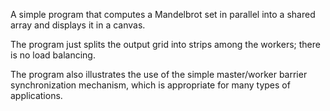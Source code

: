 A simple program that computes a Mandelbrot set in parallel into a
shared array and displays it in a canvas.

The program just splits the output grid into strips among the workers;
there is no load balancing.

The program also illustrates the use of the simple master/worker
barrier synchronization mechanism, which is appropriate for many types
of applications.
